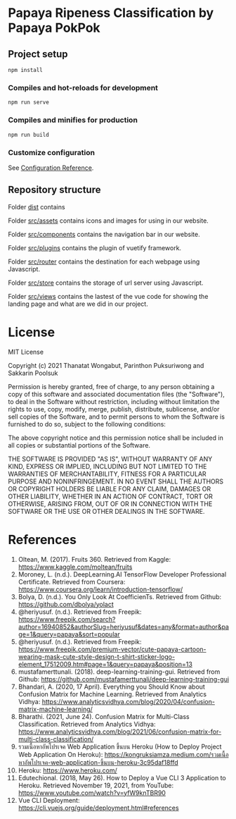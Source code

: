 # Papaya Ripeness Classification by Papaya PokPok

## Project setup
```
npm install
```

### Compiles and hot-reloads for development
```
npm run serve
```

### Compiles and minifies for production
```
npm run build
```

### Customize configuration
See [Configuration Reference](https://cli.vuejs.org/config/).

## Repository structure

Folder [dist](dist) contains

Folder [src/assets](src/assets) contains icons and images for using in our website.

Folder [src/components](src/components) contains the navigation bar in our website.

Folder [src/plugins](src/plugins) contains the plugin of vuetify framework.

Folder [src/router](src/router) contains the destination for each webpage using Javascript.

Folder [src/store](src/store) contains the storage of url server using Javascript.

Folder [src/views](src/views) contains the lastest of the vue code for showing the landing page and what are we did in our project.

# License
MIT License

Copyright (c) 2021 Thanatat Wongabut, Parinthon Puksuriwong and Sakkarin Poolsuk

Permission is hereby granted, free of charge, to any person obtaining a copy
of this software and associated documentation files (the "Software"), to deal
in the Software without restriction, including without limitation the rights
to use, copy, modify, merge, publish, distribute, sublicense, and/or sell
copies of the Software, and to permit persons to whom the Software is
furnished to do so, subject to the following conditions:

The above copyright notice and this permission notice shall be included in all
copies or substantial portions of the Software.

THE SOFTWARE IS PROVIDED "AS IS", WITHOUT WARRANTY OF ANY KIND, EXPRESS OR
IMPLIED, INCLUDING BUT NOT LIMITED TO THE WARRANTIES OF MERCHANTABILITY,
FITNESS FOR A PARTICULAR PURPOSE AND NONINFRINGEMENT. IN NO EVENT SHALL THE
AUTHORS OR COPYRIGHT HOLDERS BE LIABLE FOR ANY CLAIM, DAMAGES OR OTHER
LIABILITY, WHETHER IN AN ACTION OF CONTRACT, TORT OR OTHERWISE, ARISING FROM,
OUT OF OR IN CONNECTION WITH THE SOFTWARE OR THE USE OR OTHER DEALINGS IN THE
SOFTWARE.

# References
1. Oltean, M. (2017). Fruits 360. Retrieved from Kaggle: https://www.kaggle.com/moltean/fruits
2. Moroney, L. (n.d.). DeepLearning.AI TensorFlow Developer Professional Certificate. Retrieved from Coursera: https://www.coursera.org/learn/introduction-tensorflow/
3. Bolya, D. (n.d.). You Only Look At CoefficienTs. Retrieved from Github: https://github.com/dbolya/yolact
4. @heriyusuf. (n.d.). Retrieved from Freepik: https://www.freepik.com/search?author=16940852&authorSlug=heriyusuf&dates=any&format=author&page=1&query=papaya&sort=popular
5. @heriyusuf. (n.d.). Retrieved from Freepik: https://www.freepik.com/premium-vector/cute-papaya-cartoon-wearing-mask-cute-style-design-t-shirt-sticker-logo-element_17512009.htm#page=1&query=papaya&position=13
6. mustafamerttunali. (2018). deep-learning-training-gui. Retrieved from Github: https://github.com/mustafamerttunali/deep-learning-training-gui
7. Bhandari, A. (2020, 17 April). Everything you Should Know about Confusion Matrix for Machine Learning. Retrieved from Analytics Vidhya: https://www.analyticsvidhya.com/blog/2020/04/confusion-matrix-machine-learning/
8. Bharathi. (2021, June 24). Confusion Matrix for Multi-Class Classification. Retrieved from Analytics Vidhya: https://www.analyticsvidhya.com/blog/2021/06/confusion-matrix-for-multi-class-classification/
9. รวมเนื้อหาอัพโปรเจค Web Application ขึ้นบน Heroku (How to Deploy Project Web Application On Heroku): https://kongruksiamza.medium.com/รวมเนื้อหาอัพโปรเจค-web-application-ขึ้นบน-heroku-3c95daf18ffd
10. Heroku: https://www.heroku.com/
11. Edutechional. (2018, May 26). How to Deploy a Vue CLI 3 Application to Heroku. Retrieved November 19, 2021, from YouTube: https://www.youtube.com/watch?v=yfW9knTBR90
12. Vue CLI Deployment:  https://cli.vuejs.org/guide/deployment.html#references
